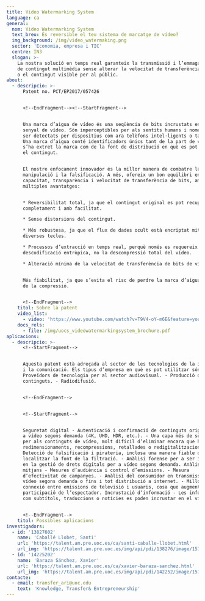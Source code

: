 ```yaml
---
title: Video Watermarking System
language: ca
general:
  nom: Video Watermarking System
  text_breu: És reversible el teu sistema de marcatge de vídeo?
  img_background: /img/video_watermaking.png
  sector: 'Economia, empresa i TIC'
  centre: IN3
  slogan: >-
    La nostra solució en temps real garanteix la transmissió i l’emmagatzematge
    de contingut multimèdia sense alterar la velocitat de transferència de dades
    o el contingut visible per al públic.
about:
  - descripcio: >-
      Patent no. PCT/EP2017/057426


      <!--EndFragment--><!--StartFragment-->


      Una marca d’aigua de vídeo és una seqüència de bits incrustats en un
      senyal de vídeo. Són imperceptibles per als sentits humans i només poden
      ser detectats per dispositius com ara telèfons intel·ligents o tauletes.
      Una marca d’aigua conté identificadors únics tant de la part de vídeo d’on
      s’ha extret la marca com de la font de distribució en què es pot acreditar
      el contingut.


      El nostre enfocament innovador és la millor manera de combatre la
      manipulació i la falsificació. A més, ofereix un bon equilibri entre
      capacitat, transparència i velocitat de transferència de bits, amb
      múltiples avantatges:


      * Reversibilitat total, ja que el contingut original es pot recuperar
      completament i amb facilitat.

      * Sense distorsions del contingut.

      * Més robustesa, ja que el flux de dades ocult està encriptat mitjançant
      diverses tecles.

      * Processos d’extracció en temps real, perquè només es requereix la
      descodificació entròpica, no la descompressió total del vídeo.

      * Alteració mínima de la velocitat de transferència de bits de vídeo.


      Més fiabilitat, ja que s’evita el risc de perdre la marca d’aigua a causa
      de la compressió.


      <!--EndFragment-->
    titol: Sobre la patent
    video_list:
      - video: 'https://www.youtube.com/watch?v=T9V4-oY-m6E&feature=youtu.be'
    docs_rels:
      - file: /img/uocs_videowatermarkingsystem_brochure.pdf
aplicacions:
  - descripcio: >-
      <!--StartFragment-->


      Aquesta patent està adreçada al sector de les tecnologies de la informació
      i la comunicació. Els tipus d’empresa en què es pot utilitzar són: -
      Proveïdors de tecnologia per al sector audiovisual. - Producció de
      continguts. - Radiodifusió.


      <!--EndFragment-->


      <!--StartFragment-->


      Seguretat digital - Autenticació i confirmació de continguts originals per
      a vídeo segons demanda (4K, UHD, HDR, etc.). - Una capa més de seguretat
      per als continguts de vídeo, molt difícil d’eliminar encara que hi hagi
      redimensionaments, recompressions, retallades o redigitalitzacions. -
      Detecció de falsificació i pirateria, inclosa una manera fiable de
      localitzar la font de la filtració. - Anàlisi forense per a ser integrada
      en la gestió de drets digitals per a vídeo segons demanda. Anàlisi de
      mitjans - Mesures d’audiència i control d’emissions. - Mesura
      d’efectivitat de campanyes. - Anàlisi del consumidor en transmissions,
      vídeo segons demanda o fins i tot distribució a internet. - Millor
      connexió entre emissions de televisió i usuaris, cosa que augmenta la
      participació de l’espectador. Incrustació d’informació - Les informacions
      com subtítols, traduccions o notícies es poden incrustar en el vídeo.


      <!--EndFragment-->
    titol: Possibles aplicacions
investigadors:
  - id: '13827602'
    name: 'Caballé Llobet, Santi'
    url: 'https://talent.am.pre.uoc.es/ca/santi-caballe-llobet.html'
    url_img: 'https://talent.am.pre.uoc.es/img/api/pdi/138276/image/1572253930175'
  - id: '14225202'
    name: 'Baraza Sánchez, Xavier'
    url: 'https://talent.am.pre.uoc.es/ca/xavier-baraza-sanchez.html'
    url_img: 'https://talent.am.pre.uoc.es/img/api/pdi/142252/image/1573926396022'
contacte:
  - email: transfer_ari@uoc.edu
    text: 'Knowledge, Transfer& Entrepreneurship'
---
```

